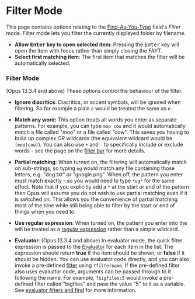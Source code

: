 # Filter Mode

This page contains options relating to the [Find-As-You-Type](/Manual/basic_concepts/the_lister/find-as-you-type_field.md) field's *Filter* mode. Filter mode lets you filter the currently displayed folder by filename.

- **Allow <kbd>Enter</kbd> key to open selected item**: Pressing the <kbd>Enter</kbd> key will open the item with focus rather than simply closing the FAYT.
- **Select first matching item**: The first item that matches the filter will be automatically selected.

### Filter Mode

(Opus 13.3.4 and above) These options control the behaviour of the filter.

- **Ignore diacritics**: Diacritics, or accent symbols, will be ignored when filtering. So for example a plain `e` would be treated the same as `é`.

- **Match any word:** This option treats all words you enter as separate patterns. For example, you can type `moo cow` and it would automatically match a file called "moo" or a file called "cow". This saves you having to build up complex *OR* wildcards (the equivalent wildcard would be `(moo|cow)`). You can also use `+` and `-` to specifically include or exclude words - see the page on the [filter bar](/Manual/basic_concepts/searching_and_filtering/filter_bar.md) for more details.

- **Partial matching**: When turned on, the filtering will automatically match on sub-strings, so typing `og` would match any file containing those letters, e.g. "dog.txt" or "google.png". When off, the pattern you enter must match exactly - so you would need to type `*og*` for the same effect. Note that if you explicitly add a `*` at the start or end of the pattern then Opus will assume you do not wish to use partial matching even if it is switched on. This allows you the convenience of partial matching most of the time while still being able to filter by the start or end of things when you need to.

- **Use regular expression**: When turned on, the pattern you enter into the will be treated as a [regular expression](/Manual/reference/wildcard_reference/regular_expression_syntax.md) rather than a simple wildcard.

- **Evaluator**: (Opus 13.3.4 and above) In evaluator mode, the quick filter expression is passed to the [Evaluator](/Manual/evaluator/README.md) for each item in the list. The expression should return **true** if the item should be shown, or **false** if it should be hidden. You can use evaluator code directly, and you can also invoke a pre-defined [filter](/Manual/file_operations/filtered_operations/README.md) using `?filtername`. If the pre-defined filter also uses evaluator code, arguments can be passed through to it following the name. For example, `?bigfiles:5` would invoke a pre-defined filter called "bigfiles" and pass the value "5" to it as a variable. See [evaluator filters and find](/Manual/evaluator/applicable_contexts/filters_and_find.md) for more information.
